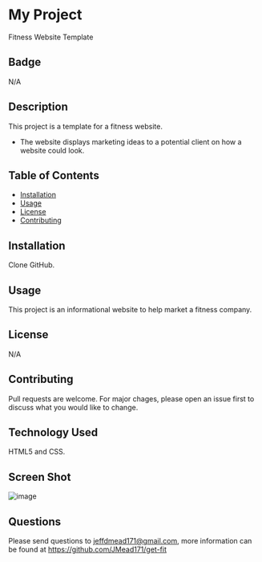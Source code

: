 # My Project
Fitness Website Template
  

## Badge
N/A


## Description
This project is a template for a fitness website.

- The website displays marketing ideas to a potential client on how a website could look.


  
## Table of Contents
  
  * [Installation](#installation)
  * [Usage](#usage)
  * [License](#license)
  * [Contributing](#contributing)
  

## Installation
Clone GitHub.
  
  
## Usage 
This project is an informational website to help market a fitness company.


## License
N/A 
  

## Contributing
Pull requests are welcome. For major chages, please open an issue first to discuss what you would like to change.
  

## Technology Used
HTML5 and CSS.


## Screen Shot
![image](https://user-images.githubusercontent.com/64744763/104819299-8c2afc80-57fa-11eb-8745-e874c392d3b0.png)

  
## Questions
Please send questions to jeffdmead171@gmail.com, more information can be found at https://github.com/JMead171/get-fit